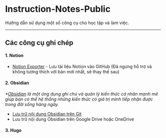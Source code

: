 # Instruction-Notes-Public

Hướng dẫn sử dụng một số công cụ cho học tập và làm việc.

---
## Các công cụ ghi chép
#### **1. Notion**
- [Notion Exporter](https://github.com/igor-kupczynski/notion-exporter) - Lưu tài liệu Notion vào GitHub (Đã ngưng hỗ trợ và không tương thích với bản mới nhất, sẽ thay thế sau)
#### **2. Obsidian**
_\*[Obsidian](https://obsidian.md/) là một ứng dụng ghi chú và quản lý kiến thức cá nhân mạnh mẽ giúp bạn có thể hệ thống những kiến thức có giá trị mình tiếp nhận được trong đời sống hàng ngày._

- [Lưu trữ nội dung Obsidian trên Git](./Obsidian/Git)
- Lưu trữ nội dung Obsidian trên Google Drive hoặc OneDrive

#### **3. Hugo**
